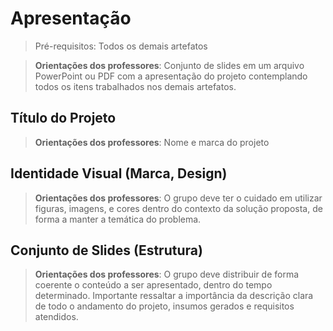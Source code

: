 # Apresentação

> Pré-requisitos: Todos os demais artefatos

> **Orientações dos professores**: Conjunto de slides em um arquivo PowerPoint ou PDF com a apresentação do projeto contemplando todos os itens trabalhados nos demais artefatos.

## Título do Projeto

> **Orientações dos professores**: Nome e marca do projeto

## Identidade Visual (Marca, Design)

> **Orientações dos professores**: O grupo deve ter o cuidado em utilizar figuras, imagens, e cores dentro do contexto da solução proposta, de forma a manter a temática do problema.

## Conjunto de Slides (Estrutura)

> **Orientações dos professores**: O grupo deve distribuir de forma coerente o conteúdo a ser apresentado, dentro do tempo determinado. Importante ressaltar a importância da descrição clara de todo o andamento do projeto, insumos gerados e requisitos atendidos.
